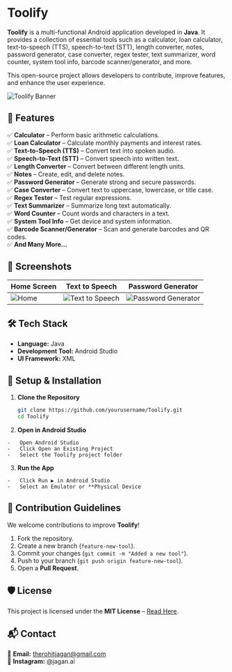 # Toolify  

**Toolify** is a multi-functional Android application developed in **Java**. It provides a collection of essential tools such as a calculator, loan calculator, text-to-speech (TTS), speech-to-text (STT), length converter, notes, password generator, case converter, regex tester, text summarizer, word counter, system tool info, barcode scanner/generator, and more.  

This open-source project allows developers to contribute, improve features, and enhance the user experience.  

![Toolify Banner](https://blogger.googleusercontent.com/img/b/R29vZ2xl/AVvXsEhZxye3rraWGS9gTSwxVB7b0MBy2Taiesn1qobJR1vWFbRqPq1I60PkKnvYyy-Um0gcWs7L8lSJr5xZaklPJRTk8gIKEFVdjSvq_qXEyOKf9POlrxfL1pwy1ryb6HxbRIfPGGo2Mvfs5kBHFH0Eag70W_kfVO4V0Az5PaXZyKNg-WuTnLiigeAfimBUdaw/s590/1000111629.png)  

## 🚀 Features  

✅ **Calculator** – Perform basic arithmetic calculations.  
✅ **Loan Calculator** – Calculate monthly payments and interest rates.  
✅ **Text-to-Speech (TTS)** – Convert text into spoken audio.  
✅ **Speech-to-Text (STT)** – Convert speech into written text.  
✅ **Length Converter** – Convert between different length units.  
✅ **Notes** – Create, edit, and delete notes.  
✅ **Password Generator** – Generate strong and secure passwords.  
✅ **Case Converter** – Convert text to uppercase, lowercase, or title case.  
✅ **Regex Tester** – Test regular expressions.  
✅ **Text Summarizer** – Summarize long text automatically.  
✅ **Word Counter** – Count words and characters in a text.  
✅ **System Tool Info** – Get device and system information.  
✅ **Barcode Scanner/Generator** – Scan and generate barcodes and QR codes.  
✅ **And Many More...**  

## 📱 Screenshots  

| Home Screen | Text to Speech | Password Generator |  
|------------|-----------|-------|  
| ![Home](https://blogger.googleusercontent.com/img/b/R29vZ2xl/AVvXsEizvxEinPPUzJbMiC5CR6MfFKdvkedywZjwZDQouNg4JHI3foaZf-zOvdzzMoNDoxFYrMLBoxSkPvy9qrecKGZSqTQtUSPbn8Jf4X2AEwEn0r8adUWJXjHbNuKkQpmmQwF7Phez_LCW3Xzv6x-ig8S98ol-14Nkl4vIz1xIdqhgr4YUVXjxXdHwteQ60w8/w180-h400/preview_4.jpg) | ![Text to Speech](https://blogger.googleusercontent.com/img/b/R29vZ2xl/AVvXsEj08E6p2Bn3oJTE9MW5qkMeOQNRwKYhcC18VDEXOLPiV8atH293CendeBr4oYgjlPTvt0XvNL4FwicvoReBc9KLxiHeGMIvDvsxYhbTilIxP6IZa40ovZcZ2XcFjWzaH7DtlI-e7Yv6zLxeCDNygOPPIXLhy9nsEmTrCNbDhd2n54JysQlPTB7HBGlSHPQ/w180-h400/preview_2.jpg) | ![Password Generator](https://blogger.googleusercontent.com/img/b/R29vZ2xl/AVvXsEhbzq7f5KX5yELiso8f9Kb1DF-emKdSEm5G3aAagd4zjLjcwg1AD4a8ibUIqOzC1Rjgaan-lZrwzjyZARqE_FPdjBEpagajOzkgg4ftnPXHJWRnklChdMaPh8QOwfDnGFelCxBg4F_oi4PmfmoAW1H9v4tQ2PGtXLOeLKsnS2wnPaNu48zvzqqZhyphenhyphenMLkeY/w180-h400/preview_3.jpg) |  

## 🛠 Tech Stack  

- **Language:** Java  
- **Development Tool:** Android Studio  
- **UI Framework:** XML

## 🔧 Setup & Installation  

1. **Clone the Repository**  
   ```sh
   git clone https://github.com/yourusername/Toolify.git
   cd Toolify
2.    **Open in Android Studio**
    
    -   Open Android Studio
    -   Click Open an Existing Project
    -   Select the Toolify project folder

3.    **Run the App**
    
    -   Click Run ▶ in Android Studio
    -   Select an Emulator or **Physical Device

## 📜 Contribution Guidelines

We welcome contributions to improve **Toolify**!

1.  Fork the repository.
2.  Create a new branch (`feature-new-tool`).
3.  Commit your changes (`git commit -m "Added a new tool"`).
4.  Push to your branch (`git push origin feature-new-tool`).
5.  Open a **Pull Request**.

## 🛡️ License

This project is licensed under the **MIT License** – [Read Here](https://github.com/therohitjagan/Toolify/blob/master/LICENSE).

## 📬 Contact

📧 **Email:** therohitjagan@gmail.com  
💬 **Instagram:** @jagan.ai
